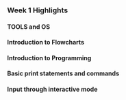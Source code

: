 ### Week 1 Highlights

#### TOOLS and OS
#### Introduction to Flowcharts
#### Introduction to Programming
#### Basic print statements and commands
#### Input through interactive mode

